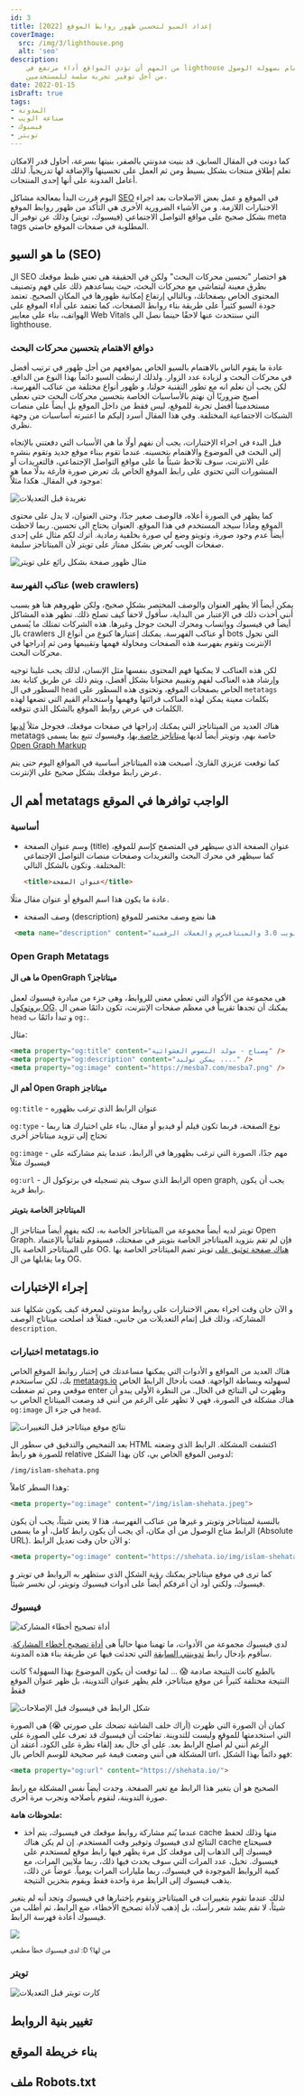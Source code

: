 ```yaml
---
id: 3
title: إعداد السيو لتحسين ظهور روابط الموقع [2022]
coverImage:
  src: /img/3/lighthouse.png
  alt: 'seo'
description:
    من المهم أن تؤدي المواقع أداء مرتفع في lighthouse و الاهتمام بسهولة الوصول.
    من أجل توفير تجربة سلسة للمستخدمين.
date: 2022-01-15
isDraft: true
tags:
- المدونة
- صناعة الويب
- فيسبوك
- تويتر
---
```


كما دونت في المقال السابق، قد بنيت مدونتي بالصفر، بنيتها بسرعة، أحاول قدر الامكان تعلم إطلاق منتجات بشكل بسيط ومن ثم العمل على تحسينها والإضافة لها تدريجياً. لذلك أعامل المدونة على أنها إحدى المنتجات.

اليوم قررت البدأ بمعالجة مشاكل [SEO](https://ar.wikipedia.org/wiki/%D8%AA%D8%AD%D8%B3%D9%8A%D9%86_%D9%85%D8%AD%D8%B1%D9%83%D8%A7%D8%AA_%D8%A7%D9%84%D8%A8%D8%AD%D8%AB) في الموقع و عمل بعض الاصلاحات بعد اجراء الاختبارات اللازمة. و من الأشياء الضرورية الأخرى هي التأكد من ظهور روابط الموقع بشكل صحيح على مواقع التواصل الاجتماعي (فيسبوك، تويتر) وذلك عن توفير ال meta tags المطلوبة في صفحات الموقع خاصتي.

## ما هو السيو (SEO)

ال SEO هو اختصار "تحسين محركات البحث" ولكن في الحقيقة هى تعني ظبط موقعك بطرق معينة ليتماشى مع محركات البحث، حيث يساعدهم ذلك على فهم وتصنيف المحتوى الخاص بصفحاتك، وبالتالي إرتفاع إمكانية ظهورها في المكان الصحيح. تعتمد جودة السيو كثيراً على طريقة بناء روابط الصفحات، كما تعتمد على أداء الموقع على الهواتف، بناء على معايير Web Vitals التي سنتحدث عنها لاحقًا حينما نصل الى lighthouse.

### دوافع الاهتمام بتحسين محركات البحث

عادة ما يقوم الناس بالاهتمام بالسيو الخاص بمواقعهم من أجل ظهور في ترتيب أفضل في محركات البحث و لزيادة عدد الزوار. ولذلك ارتبطت السيو دائماً بهذا النوع من الدافع. لكن يجب أن نعلم انه مع تطور التقنية حولنا، و ظهور أنواع مختلفة من عناكب الفهرسة، أصبح ضروريًا أن نهتم بالأساسيات الخاصة بتحسين محركات البحث حتى نعطى مستخدمينا أفضل تجربة للموقع، ليس فقط من داخل الموقع بل أيضاً على منصات الشبكات الاجتماعية المختلفة. وفي هذا المقال أسرد إليكم ما اعتبرته أساسيات من وجهة نظري.


قبل البدء في اجراء الإختبارات، يجب أن نفهم أولًا ما هي الأسباب التي دفعتني بالإتجاه إلى البحث في الموضوع والاهتمام بتحسينه. عندما تقوم ببناء موقع جديد وتقوم بنشره على الانترنت، سوف تلاحظ شيئاً ما على مواقع التواصل الإجتماعي، فالتغريدات أو المنشورات التي تحتوي على رابط الموقع الخاص بك تعرض صورة فارغة بدلًا مما هو موجود في المقال. هكذا مثلاً:

![تغريدة قبل التعديلات](/img/3/tweet-before.png)

كما يظهر في الصورة أعلاه، فالوصف صغير جدًا، وحتى العنوان، لا يدل على محتوى الموقع وماذا سيجد المستخدم في هذا الموقع. العنوان يحتاج الى تحسين. ربما لاحظت أيضاً عدم وجود صورة، وتويتو وضع لي صورة بخلفية رمادية. أترك لكم مثال على إحدى صفحات الويب
تُعرض بشكل ممتاز على تويتر لأن الميتاتاجز سليمة.

![مثال ظهور صفحة بشكل رائع على تويتر](/img/3/valid-metadata-example.png)


### عناكب الفهرسة (web crawlers)

يمكن أيضاً ألا يظهر العنوان والوصف المختصر بشكل صحيح، ولكن ظهروهم هنا هو بسبب أنني أخذت ذلك في الإعتبار من البداية، سأقول لاحقاً كيف تصلح ذلك. تظهر هذه المشاكل أيضاً في فيسبوك وواتساب ومحرك البحث جوجل وغيرها. هذه الشركات تمتلك ما يُسمى بال crawlers أو عناكب الفهرسة. يمكنك إعتبارها كنوع من أنواع ال bots التي تجول الإنترنت وتقوم بفهرسة هذه الصفحات ومحاولة فهمها وتقييمها ومن ثم إدراجها في محركات البحث.

لكن هذه العناكب لا يمكنها فهم المحتوى بنفسها مثل الإنسان، لذلك يجب علينا توجيه وإرشاد هذه العناكب لفهم وتقييم محتوانا بشكل أفضل، ويتم ذلك
عن طريق كتابة بعد السطور في ال `head` الخاص بصفحات الموقع، وتحتوى هذه السطور على `metatags` بكلمات معينة يمكن لهذه العناكب قرائتها وفهمها واستخدام القيم التى تضعها لهذه الكلمات في عرض روابط الموقع بالشكل الذي تتوقعه.

هناك العديد من الميتاتاجز التي يمكنك إدراجها في صفحات موقعك، فجوجل مثلاً [لديها](https://developers.google.com/search/docs/advanced/crawling/special-tags) metatags خاصة بهم، وتويتر أيضاً لديها [ميتاتاجز خاصة بها](https://developer.twitter.com/en/docs/twitter-for-websites/cards/guides/getting-started)، وفيسبوك تتبع بما يسمى [Open Graph Markup](https://developers.facebook.com/docs/sharing/webmasters/#markup)

كما توقعت عزيزي القارئ، أصبحت هذه الميتاتاجز أساسية في المواقع اليوم حتى يتم عرض رابط موقعك بشكل صحيح على الإنترنت.

## أهم ال metatags الواجب توافرها في الموقع

### أساسية

- وسم عنوان الصفحة (title)
  عنوان الصفحة الذي سيظهر في المتصفح كإسم للموقع، كما سيظهر في محرك البحث والتغريدات وصفحات منصات التواصل الإجتماعي المختلفة.
	وتكون بالشكل التالي:

	```html
	<title>عنوان الصفحة</title>
	```

 عادة ما يكون هذا اسم الموقع أو عنوان مقال مثلًا.

- وصف الصفحة (description)
  هنا نضع وصف مختصر للموقع

```html
 <meta name="description" content="نقاشات حول الويب 3.0 والميتافيرس والعملات الرقمية">
```


### Open Graph Metatags


#### ما هى ال OpenGraph ميتاتاجز؟

هى مجموعة من الأكواد التي تعطي معنى للروابط، وهى جزء من مبادرة فيسبوك لعمل [بروتوكول OG](https://ogp.me/).
يمكنك أن تجدها تقريباً في معظم صفحات الإنترنت، تكون دائمًا ضمن ال `head` و تبدأ دائمًا ب `og:`.

مثال:

```html
<meta property="og:title" content="مٍصباح - مولد النصوص العشوائية" />
<meta property="og:description" content="يمكن توليد ...." />
<meta property="og:image" content="https://mesba7.com/mesba7.png" />
```

#### أهم ال Open Graph ميتاتاجز

`og:title` - عنوان الرابط الذي ترغب بظهوره

`og:type` - نوع الصفحة، فربما تكون فيلم أو فيديو أو مقال، بناء على اختيارك هنا ربما تحتاج إلى تزويد ميتاتاجز أخرى

`og:image` - مهم جدًا، الصورة التي ترغب  بظهورها في الرابط، عندما يتم مشاركته على فيسبوك مثلاً

`og:url` - الرابط الذي سوف يتم تسجيله في برتوكول ال open graph, يجب أن يكون رابط فريد.


#### الميتاتاجز الخاصة بتويتر

تويتر لديه أيضاً مجموعة من الميتاتاجز الخاصة به، لكنه يفهم أيضاً ميتاتاجز ال Open Graph. فإن لم تقم بتزويد
الميتاتاجز الخاصة بتويتر في صفحتك، فسيقوم تلقائياً بالإعتماد على الميتاتاجز الخاصة بال OG. [هناك صفحة توثيق على](https://developer.twitter.com/en/docs/twitter-for-websites/cards/overview/markup) تويتر
تضم الميتاتاجز الخاصة بها وما يقابلها من ال OG.


## إجراء الإختبارات

و الآن حان وقت اجراء بعض الاختبارات على روابط مدونتي لمعرفة كيف يكون شكلها عند المشاركة، وذلك قبل إتمام التعديلات من جانبي، فمثلاً قد أصلحت ميتاتاج الوصف `description`.

### اختبارات metatags.io

هناك العديد من المواقع و الأدوات التي يمكنها مساعدتك في إختبار روابط الموقع الخاص بك، لكن سأستخدم [metatags.io](https://metatags.io) لسهولته وبساطة الواجهة. قمت بأدخال الرابط الخاص موقعي ومن ثم ضغطت enter وظهرت لي النتائج في الحال. من النظرة الأولى يبدو أن هناك مشكلة في الصورة، فهي لا تظهر على الرغم من أنني قد وضعت الميتاتاج الخاص ب `og:image` في جزء ال `head`.


![نتائج موقع ميتاتاجز قبل التغييرات](/img/3/metatags-before.png)

بعد التمحيص والتدقيق في سطور ال HTML اكتشفت المشكلة.
الرابط الذي وضعته للصورة هو رابط relative لدومين الموقع الخاص بي، كان بهذا الشكل:

```
/img/islam-shehata.png
````

وهذا السطر كاملاً:


```html
<meta property="og:image" content="/img/islam-shehata.jpeg">
```

بالنسبة لميتاتاجز وتويتر و غيرها من عناكب الفهرسة، هذا لا يعني شيئاً، يجب أن يكون الرابط متاح الوصول من أي مكان، أي يجب أن يكون رابط كامل، أو ما يسمى
(Absolute URL). و الآن حان وقت تعديل الرابط:

```html
<meta property="og:image" content="https://shehata.io/img/islam-shehata.jpeg">
```

كما ترى في موقع ميتاتاجز يمكنك رؤية الشكل الذي ستظهر به الروابط في تويتر و فيسبوك، ولكني أود أن أعرفكم أيضاً على أدوات فيسبوك وتويتر، لن نخسر شيئاً.


### فيسبوك

![أداة تصحيح أخطاء المشاركة](/img/3/fb-share-debugger.png)

لدى فيسبوك مجموعة من الأدوات، ما تهمنا منها حالياً هى
[أداة تصحيح أخطاء المشاركة](https://developers.facebook.com/tools/debug/?locale=ar_AR). سأقوم بإدخال رابط
[تدوينتي السابقة](https://shehata.io/blog/web-development/%D9%84%D9%85%D8%A7%D8%B0%D8%A7-%D8%A8%D9%86%D9%8A%D8%AA-%D8%A7%D9%84%D9%85%D8%AF%D9%88%D9%86%D8%A9-%D8%A8-nuxtjs-%D9%88%D8%A8%D8%A7%D9%84%D9%84%D8%BA%D8%A9-%D8%A7%D9%84%D8%B9%D8%B1%D8%A8%D9%8A%D8%A9) التي تحدثت فيها عن طريقة بناء هذه المدونة.


بالطبع كانت النتيجة صادمة 😱 ... لما توقعت أن يكون الموضوع بهذا السهولة؟
كانت النتيجة مختلفة كثيراً عن موقع ميتاتاجز، فلم يظهر عنوان التدوينة، بل ظهر عنوان الموقع فقط

![شكل الرابط في فيسبوك قبل الإصلاحات](/img/3/share-debugger-url-preview-before.png)


كمان أن الصورة التي ظهرت
<span class="text-gray-600">(أراك خلف الشاشة تضحك على صورتي 😭)</span>
 هى الصورة التي استخدمتها للموقع وليست للتدوينة. تفاجئت أن فيسبوك قد تعرف على الصورة على الرغم أنني لم أُصلح الرابط بعد. على أي حال بعد إلقاء نظرة على الكود، أعتقد أن المشكلة هى أنني وضعت قيمة غير صحيحة للوسم الخاص بال url، فهو دائماً بهذا الشكل:

 ```html
 <meta property="og:url" content="https://shehata.io/">
 ```

 الصحيح هو أن يتغير هذا الرابط مع تغير الصفحة. وجدت أيضاً نفس المشكلة مع رابط صورة التدوينة، لنقوم بأصلاحه ونجرب مرة أخرى.

**ملحوظات هامة:**

- عندما يُتم مشاركة روابط موقعك في فيسبوك، يتم أخذ cache منها وذلك لحفظ النتائج لدى فيسبوك وتوفير وقت المستخدم.
إن لم يكن هناك cache فسيحتاج فيسبوك إلى الذهاب إلى موقعك كل مرة يظهر فيها رابط موقع لمستخدم على فيسبوك. تخيل، عدد المرات التي سوف يحدث فيها ذلك،
ربما ملايين المرات، مع كمية الروابط الموجودة في فيسبوك، ربما مليارات المرات يومياً. عوضاً عن ذلك، يذهب فيسبوك إلى الرابط مرة واحدة فقط ويقوم بتخزين النتيجة.

لذلك عندما تقوم بتغييرات في الميتاتاجز وتقوم بإختبارها في فيسبوك وتجد أنه لم يتغير شيئاً، لا تقم بشد شعر رأسك، بل إذهب لأداة تصحيح الأخطاء، ضع الرابط، ثم أطلب من فيسبوك أعادة فهرسة الرابط.

![](/img/3/fb-debug-note.png)

<small>
  لدى فيسبوك خطأ مطبعي :D من لها؟
</small>

### تويتر

![كارت تويتر قبل التعديلات](/img/3/twitter-card-before.png)



## تغيير بنية الروابط

## بناء خريطة الموقع

## ملف Robots.txt
